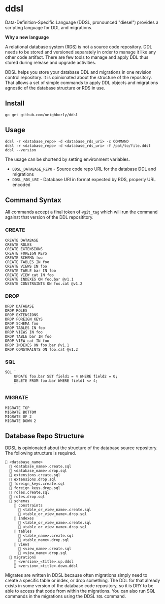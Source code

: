 # ddsl

Data-Definition-Specific Language (DDSL, pronounced "diesel") provides a scripting language for DDL and migrations. 

**Why a new language**

A relational database system (RDS) is not a source code repository. DDL needs to be stored and versioned separately
in order to manage it like any other code artifact. There are few tools to manage and apply DDL thus stored 
during release and upgrade activities.

DDSL helps you store your database DDL and migrations in one revision control repository. It is opinionated
about the structure of the repository. That allows a set of simple commands to apply DDL objects and migrations
agnostic of the database structure or RDS in use.

## Install

```$sh
go get github.com/neighborly/ddsl
```

## Usage

```$sh
ddsl -r <database_repo> -d <database_rds_uri> -c COMMAND
ddsl -r <database_repo> -d <database_rds_uri> -f /pat/to/file.ddsl
ddsl --version
```

The usage can be shortend by setting environment variables.

* `DDSL_DATABASE_REPO` - Source code repo URL for the database DDL and migrations
* `DDSL_RDS_URI` - Database URI in format expected by RDS, properly URL encoded

## Command Syntax

All commands accept a final token of `@git_tag` which will run the command against that version of the DDL reposititory.

### CREATE
```
CREATE DATABASE
CREATE ROLES
CREATE EXTENSIONS
CREATE FOREIGN KEYS
CREATE SCHEMA foo 
CREATE TABLES IN foo 
CREATE VIEWS IN foo
CREATE TABLE bar IN foo
CREATE VIEW cat IN foo
CREATE INDEXES ON foo.bar @v1.1
CREATE CONSTRAINTS ON foo.cat @v1.2
```

### DROP
```
DROP DATABASE
DROP ROLES
DROP EXTENSIONS
DROP FOREIGN KEYS
DROP SCHEMA foo
DROP TABLES IN foo
DROP VIEWS IN foo
DROP TABLE bar IN foo
DROP VIEW cat IN foo
DROP INDEXES ON foo.bar @v1.1
DROP CONSTRAINTS ON foo.cat @v1.2
```

### SQL
```
SQL `
    UPDATE foo.bar SET field1 = 4 WHERE field2 = 0;
    DELETE FROM foo.bar WHERE field1 <> 4;
    `
```

### MIGRATE
```
MIGRATE TOP
MIGRATE BOTTOM
MIGRATE UP 2
MIGRATE DOWN 2
```

## Database Repo Structure

DDSL is opinionated about the structure of the database source repository.
The following structure is required.

```
📂 <database_name>
  📄 <database_name>.create.sql  
  📄 <database_name>.drop.sql
  📄 extensions.create.sql  
  📄 extensions.drop.sql
  📄 foreign_keys.create.sql  
  📄 foreign_keys.drop.sql
  📄 roles.create.sql  
  📄 roles.drop.sql
  📂 schemas
    📂 constraints
      📄 <table_or_view_name>.create.sql
      📄 <table_or_view_name>.drop.sql
    📂 indexes
      📄 <table_or_view_name>.create.sql
      📄 <table_or_view_name>.drop.sql
    📂 tables
      📄 <table_name>.create.sql
      📄 <table_name>.drop.sql
    📂 views
      📄 <view_name>.create.sql
      📄 <view_name>.drop.sql
  📂 migrations
    📄 <version>_<title>.up.ddsl
    📄 <version>_<title>.down.ddsl
```

Migrates are written in DDSL because often migrations simply need to create a specific table
or index, or drop something. The DDL for that already exists in some version of the database 
code repository, so it is DRY to be able to access that code from within the migrations. You 
can also run SQL commands in the migrations using the DDSL `SQL` command.
